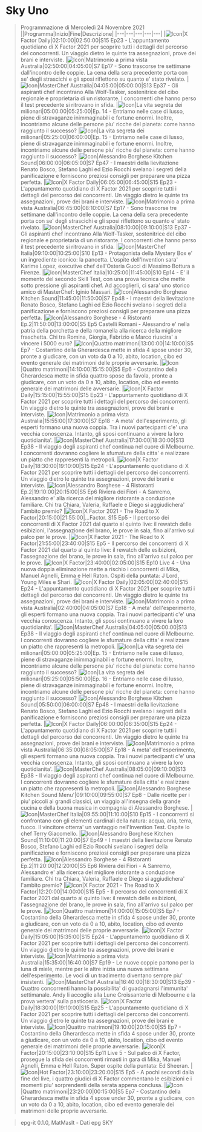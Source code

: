 # Sky Uno
> Programmazione di Mercoledì 24 Novembre 2021
||Programma|Inizio|Fine|Descrizione|
|---|---|---|---|---|
|![Icon](https://guidatv.sky.it/uuid/6d984cd5-b158-494a-95ba-4323298b5422/cover?md5ChecksumParam=f126cb710b85ec784c4b5c51cd71280c)|X Factor Daily|02:10:00|02:50:00|S15 Ep23 - L'appuntamento quotidiano di X Factor 2021 per scoprire tutti i dettagli del percorso dei concorrenti. Un viaggio dietro le quinte tra assegnazioni, prove dei brani e interviste.
|![Icon](https://guidatv.sky.it/uuid/1ad29e93-a804-4388-8b19-fd1790dd35d0/cover?md5ChecksumParam=a91257bb3db35ca02e87dedde8eb63cb)|Matrimonio a prima vista Australia|02:50:00|04:05:00|S7 Ep17 - Sono trascorse tre settimane dall'incontro delle coppie. La cena della sera precedente porta con se' degli strascichi e gli sposi riflettono su quanto e' stato rivelato.
|![Icon](https://guidatv.sky.it/uuid/efdbf3a6-5cc1-4cf7-9baa-f9e857048e2d/cover?md5ChecksumParam=09d4cf5c6f2ee1be20e81481adca56a2)|MasterChef Australia|04:05:00|05:00:00|S13 Ep37 - Gli aspiranti chef incontrano Alla Wolf-Tasker, sostenitrice del cibo regionale e proprietaria di un ristorante. I concorrenti che hanno perso il test precedente si ritrovano in sfida.
|![Icon](https://guidatv.sky.it/uuid/242db78c-1aeb-4dbd-9f34-e1c656ce6fc3/cover?md5ChecksumParam=56d6488f2be13d61781dad335a9500be)|La vita segreta dei milionari|05:00:00|05:25:00|Ep. 14 - Entriamo nelle case di lusso, piene di stravaganze inimmaginabili e fortune enormi. Inoltre, incontriamo alcune delle persone piu' ricche del pianeta: come hanno raggiunto il successo?
|![Icon](https://guidatv.sky.it/uuid/6fc7c967-0902-44fe-bf7a-570a8017b3f8/cover?md5ChecksumParam=56d6488f2be13d61781dad335a9500be)|La vita segreta dei milionari|05:25:00|06:00:00|Ep. 15 - Entriamo nelle case di lusso, piene di stravaganze inimmaginabili e fortune enormi. Inoltre, incontriamo alcune delle persone piu' ricche del pianeta: come hanno raggiunto il successo?
|![Icon](https://guidatv.sky.it/uuid/bd6b50f2-c122-40ea-90a4-ccf942d4ebdf/cover?md5ChecksumParam=08dd8ae0c27ee3a9f28f43a5b16cbae4)|Alessandro Borghese Kitchen Sound|06:00:00|06:05:00|S7 Ep47 - I maestri della lievitazione Renato Bosco, Stefano Laghi ed Ezio Rocchi svelano i segreti della panificazione e forniscono preziosi consigli per preparare una pizza perfetta.
|![Icon](https://guidatv.sky.it/uuid/6d984cd5-b158-494a-95ba-4323298b5422/cover?md5ChecksumParam=f126cb710b85ec784c4b5c51cd71280c)|X Factor Daily|06:05:00|06:45:00|S15 Ep23 - L'appuntamento quotidiano di X Factor 2021 per scoprire tutti i dettagli del percorso dei concorrenti. Un viaggio dietro le quinte tra assegnazioni, prove dei brani e interviste.
|![Icon](https://guidatv.sky.it/uuid/1ad29e93-a804-4388-8b19-fd1790dd35d0/cover?md5ChecksumParam=a91257bb3db35ca02e87dedde8eb63cb)|Matrimonio a prima vista Australia|06:45:00|08:10:00|S7 Ep17 - Sono trascorse tre settimane dall'incontro delle coppie. La cena della sera precedente porta con se' degli strascichi e gli sposi riflettono su quanto e' stato rivelato.
|![Icon](https://guidatv.sky.it/uuid/efdbf3a6-5cc1-4cf7-9baa-f9e857048e2d/cover?md5ChecksumParam=09d4cf5c6f2ee1be20e81481adca56a2)|MasterChef Australia|08:10:00|09:10:00|S13 Ep37 - Gli aspiranti chef incontrano Alla Wolf-Tasker, sostenitrice del cibo regionale e proprietaria di un ristorante. I concorrenti che hanno perso il test precedente si ritrovano in sfida.
|![Icon](https://guidatv.sky.it/uuid/3feaee22-dd68-4214-9249-673a356681d9/cover?md5ChecksumParam=964788792347d1174ac1872040adbed4)|MasterChef Italia|09:10:00|10:25:00|S10 Ep13 - Protagonista della Mystery Box e' un ingrediente iconico: la pancetta. L'ospite dell'Invention sara' Karime Lopez, executive chef dell'Osteria Gucci di Massimo Bottura a Firenze.
|![Icon](https://guidatv.sky.it/uuid/486d5f18-6eb1-4bb2-90e7-5c9e23963d48/cover?md5ChecksumParam=964788792347d1174ac1872040adbed4)|MasterChef Italia|10:25:00|11:45:00|S10 Ep14 - E' il momento del secondo Skill Test, con una prova tecnica che mette sotto pressione gli aspiranti chef. Ad accoglierli, ci sara' uno storico amico di MasterChef: Iginio Massari.
|![Icon](https://guidatv.sky.it/uuid/90c7789f-65dd-4751-bccf-8941383d5a45/cover?md5ChecksumParam=08dd8ae0c27ee3a9f28f43a5b16cbae4)|Alessandro Borghese Kitchen Sound|11:45:00|11:50:00|S7 Ep48 - I maestri della lievitazione Renato Bosco, Stefano Laghi ed Ezio Rocchi svelano i segreti della panificazione e forniscono preziosi consigli per preparare una pizza perfetta.
|![Icon](https://guidatv.sky.it/uuid/4803eee1-b262-4607-ba83-12b930a50dfc/cover?md5ChecksumParam=8f38c5abc31394809e18bc98ef3c8336)|Alessandro Borghese - 4 Ristoranti Ep.2|11:50:00|13:00:00|S5 Ep5 Castelli Romani - Alessandro e' nella patria della porchetta e della romanella alla ricerca della migliore fraschetta. Chi tra Romina, Giorgia, Fabrizio e Marco riuscira' a vincere i 5000 euro?
|![Icon](https://guidatv.sky.it/uuid/ee36be77-0491-4cd2-ac1c-6bd77f9b7b9d/cover?md5ChecksumParam=573dd648a8f51dc40cd44cdeb0873845)|Quattro matrimoni|13:00:00|14:10:00|S5 Ep7 - Costantino della Gherardesca mette in sfida 4 spose under 30, pronte a giudicare, con un voto da 0 a 10, abito, location, cibo ed evento generale dei matrimoni delle proprie avversarie.
|![Icon](https://guidatv.sky.it/uuid/656b5d56-ac3f-413f-9f05-537fbfbf9439/cover?md5ChecksumParam=573dd648a8f51dc40cd44cdeb0873845)|Quattro matrimoni|14:10:00|15:15:00|S5 Ep6 - Costantino della Gherardesca mette in sfida quattro spose da favola, pronte a giudicare, con un voto da 0 a 10, abito, location, cibo ed evento generale dei matrimoni delle avversarie.
|![Icon](https://guidatv.sky.it/uuid/6d984cd5-b158-494a-95ba-4323298b5422/cover?md5ChecksumParam=f126cb710b85ec784c4b5c51cd71280c)|X Factor Daily|15:15:00|15:55:00|S15 Ep23 - L'appuntamento quotidiano di X Factor 2021 per scoprire tutti i dettagli del percorso dei concorrenti. Un viaggio dietro le quinte tra assegnazioni, prove dei brani e interviste.
|![Icon](https://guidatv.sky.it/uuid/cd59cfbe-098b-432d-a747-c165d2a22c49/cover?md5ChecksumParam=a91257bb3db35ca02e87dedde8eb63cb)|Matrimonio a prima vista Australia|15:55:00|17:30:00|S7 Ep18 - A meta' dell'esperimento, gli esperti formano una nuova coppia. Tra i nuovi partecipanti c'e' una vecchia conoscenza. Intanto, gli sposi continuano a vivere la loro quotidianita'.
|![Icon](https://guidatv.sky.it/uuid/6505ae53-621f-4827-9415-fba758fbc1b7/cover?md5ChecksumParam=09d4cf5c6f2ee1be20e81481adca56a2)|MasterChef Australia|17:30:00|18:30:00|S13 Ep38 - Il viaggio degli aspiranti chef continua nel cuore di Melbourne. I concorrenti dovranno cogliere le sfumature della citta' e realizzare un piatto che rappresenti la metropoli.
|![Icon](https://guidatv.sky.it/uuid/af61e590-91ec-4d38-8695-7fdf044fd783/cover?md5ChecksumParam=f126cb710b85ec784c4b5c51cd71280c)|X Factor Daily|18:30:00|19:10:00|S15 Ep24 - L'appuntamento quotidiano di X Factor 2021 per scoprire tutti i dettagli del percorso dei concorrenti. Un viaggio dietro le quinte tra assegnazioni, prove dei brani e interviste.
|![Icon](https://guidatv.sky.it/uuid/094382af-2ca3-430a-afcd-3fb19270cde9/cover?md5ChecksumParam=8f38c5abc31394809e18bc98ef3c8336)|Alessandro Borghese - 4 Ristoranti Ep.2|19:10:00|20:15:00|S5 Ep6 Riviera dei Fiori - A Sanremo, Alessandro e' alla ricerca del migliore ristorante a conduzione familiare. Chi tra Chiara, Valeria, Raffaele e Diego si aggiudichera' l'ambito premio?
|![Icon](https://guidatv.sky.it/uuid/b67f34ba-6355-4101-b550-b00d0e094562/cover?md5ChecksumParam=4a47bb271eab316dbb0766eced2354e6)|X Factor 2021 - The Road to X Factor|20:15:00|21:55:00|...Factor. S15 Ep5 - Il percorso dei concorrenti di X Factor 2021 dal quarto al quinto live: il rewatch delle esibizioni, l'assegnazione del brano, le prove in sala, fino all'arrivo sul palco per le prove.
|![Icon](https://guidatv.sky.it/uuid/b67f34ba-6355-4101-b550-b00d0e094562/cover?md5ChecksumParam=4a47bb271eab316dbb0766eced2354e6)|X Factor 2021 - The Road to X Factor|21:55:00|23:40:00|S15 Ep5 - Il percorso dei concorrenti di X Factor 2021 dal quarto al quinto live: il rewatch delle esibizioni, l'assegnazione del brano, le prove in sala, fino all'arrivo sul palco per le prove.
|![Icon](https://guidatv.sky.it/uuid/e137c903-1bff-412d-b796-079528718e5d/cover?md5ChecksumParam=7d52601b175cfabeb68fbaf6142a22ae)|X Factor|23:40:00|02:05:00|S15 Ep10 Live 4 - Una nuova doppia eliminazione mette a rischio i concorrenti di Mika, Manuel Agnelli, Emma e Hell Raton. Ospiti della puntata: J Lord, Young Miles e Shari.
|![Icon](https://guidatv.sky.it/uuid/af61e590-91ec-4d38-8695-7fdf044fd783/cover?md5ChecksumParam=f126cb710b85ec784c4b5c51cd71280c)|X Factor Daily|02:05:00|02:40:00|S15 Ep24 - L'appuntamento quotidiano di X Factor 2021 per scoprire tutti i dettagli del percorso dei concorrenti. Un viaggio dietro le quinte tra assegnazioni, prove dei brani e interviste.
|![Icon](https://guidatv.sky.it/uuid/cd59cfbe-098b-432d-a747-c165d2a22c49/cover?md5ChecksumParam=a91257bb3db35ca02e87dedde8eb63cb)|Matrimonio a prima vista Australia|02:40:00|04:05:00|S7 Ep18 - A meta' dell'esperimento, gli esperti formano una nuova coppia. Tra i nuovi partecipanti c'e' una vecchia conoscenza. Intanto, gli sposi continuano a vivere la loro quotidianita'.
|![Icon](https://guidatv.sky.it/uuid/6505ae53-621f-4827-9415-fba758fbc1b7/cover?md5ChecksumParam=09d4cf5c6f2ee1be20e81481adca56a2)|MasterChef Australia|04:05:00|05:00:00|S13 Ep38 - Il viaggio degli aspiranti chef continua nel cuore di Melbourne. I concorrenti dovranno cogliere le sfumature della citta' e realizzare un piatto che rappresenti la metropoli.
|![Icon](https://guidatv.sky.it/uuid/6fc7c967-0902-44fe-bf7a-570a8017b3f8/cover?md5ChecksumParam=56d6488f2be13d61781dad335a9500be)|La vita segreta dei milionari|05:00:00|05:25:00|Ep. 15 - Entriamo nelle case di lusso, piene di stravaganze inimmaginabili e fortune enormi. Inoltre, incontriamo alcune delle persone piu' ricche del pianeta: come hanno raggiunto il successo?
|![Icon](https://guidatv.sky.it/uuid/c400edcd-bf3d-4607-b877-171b31a60aaa/cover?md5ChecksumParam=56d6488f2be13d61781dad335a9500be)|La vita segreta dei milionari|05:25:00|05:50:00|Ep. 16 - Entriamo nelle case di lusso, piene di stravaganze inimmaginabili e fortune enormi. Inoltre, incontriamo alcune delle persone piu' ricche del pianeta: come hanno raggiunto il successo?
|![Icon](https://guidatv.sky.it/uuid/90c7789f-65dd-4751-bccf-8941383d5a45/cover?md5ChecksumParam=08dd8ae0c27ee3a9f28f43a5b16cbae4)|Alessandro Borghese Kitchen Sound|05:50:00|06:00:00|S7 Ep48 - I maestri della lievitazione Renato Bosco, Stefano Laghi ed Ezio Rocchi svelano i segreti della panificazione e forniscono preziosi consigli per preparare una pizza perfetta.
|![Icon](https://guidatv.sky.it/uuid/af61e590-91ec-4d38-8695-7fdf044fd783/cover?md5ChecksumParam=f126cb710b85ec784c4b5c51cd71280c)|X Factor Daily|06:00:00|06:35:00|S15 Ep24 - L'appuntamento quotidiano di X Factor 2021 per scoprire tutti i dettagli del percorso dei concorrenti. Un viaggio dietro le quinte tra assegnazioni, prove dei brani e interviste.
|![Icon](https://guidatv.sky.it/uuid/cd59cfbe-098b-432d-a747-c165d2a22c49/cover?md5ChecksumParam=a91257bb3db35ca02e87dedde8eb63cb)|Matrimonio a prima vista Australia|06:35:00|08:05:00|S7 Ep18 - A meta' dell'esperimento, gli esperti formano una nuova coppia. Tra i nuovi partecipanti c'e' una vecchia conoscenza. Intanto, gli sposi continuano a vivere la loro quotidianita'.
|![Icon](https://guidatv.sky.it/uuid/6505ae53-621f-4827-9415-fba758fbc1b7/cover?md5ChecksumParam=09d4cf5c6f2ee1be20e81481adca56a2)|MasterChef Australia|08:05:00|09:10:00|S13 Ep38 - Il viaggio degli aspiranti chef continua nel cuore di Melbourne. I concorrenti dovranno cogliere le sfumature della citta' e realizzare un piatto che rappresenti la metropoli.
|![Icon](https://guidatv.sky.it/uuid/b03484fd-1e16-4ec2-a195-d28599e03b2f/cover?md5ChecksumParam=a5ec77fb7c3ba08cdbb717ec045387af)|Alessandro Borghese Kitchen Sound Menu'|09:10:00|09:55:00|S7 Ep8 - Dalle ricette per i piu' piccoli ai grandi classici, un viaggio all'insegna della grande cucina e della buona musica in compagnia di Alessandro Borghese.
|![Icon](https://guidatv.sky.it/uuid/48c96b5a-a003-4d93-bbeb-b54af404c7ea/cover?md5ChecksumParam=964788792347d1174ac1872040adbed4)|MasterChef Italia|09:55:00|11:10:00|S10 Ep15 - I concorrenti si confrontano con gli elementi cardinali della natura: acqua, aria, terra, fuoco. Il vincitore otterra' un vantaggio nell'Invention Test. Ospite lo chef Terry Giacomello.
|![Icon](https://guidatv.sky.it/uuid/d1746bba-e177-4aef-b374-93b75327c0da/cover?md5ChecksumParam=08dd8ae0c27ee3a9f28f43a5b16cbae4)|Alessandro Borghese Kitchen Sound|11:10:00|11:20:00|S7 Ep49 - I maestri della lievitazione Renato Bosco, Stefano Laghi ed Ezio Rocchi svelano i segreti della panificazione e forniscono preziosi consigli per preparare una pizza perfetta.
|![Icon](https://guidatv.sky.it/uuid/094382af-2ca3-430a-afcd-3fb19270cde9/cover?md5ChecksumParam=8f38c5abc31394809e18bc98ef3c8336)|Alessandro Borghese - 4 Ristoranti Ep.2|11:20:00|12:20:00|S5 Ep6 Riviera dei Fiori - A Sanremo, Alessandro e' alla ricerca del migliore ristorante a conduzione familiare. Chi tra Chiara, Valeria, Raffaele e Diego si aggiudichera' l'ambito premio?
|![Icon](https://guidatv.sky.it/uuid/b67f34ba-6355-4101-b550-b00d0e094562/cover?md5ChecksumParam=4a47bb271eab316dbb0766eced2354e6)|X Factor 2021 - The Road to X Factor|12:20:00|14:00:00|S15 Ep5 - Il percorso dei concorrenti di X Factor 2021 dal quarto al quinto live: il rewatch delle esibizioni, l'assegnazione del brano, le prove in sala, fino all'arrivo sul palco per le prove.
|![Icon](https://guidatv.sky.it/uuid/ee36be77-0491-4cd2-ac1c-6bd77f9b7b9d/cover?md5ChecksumParam=573dd648a8f51dc40cd44cdeb0873845)|Quattro matrimoni|14:00:00|15:05:00|S5 Ep7 - Costantino della Gherardesca mette in sfida 4 spose under 30, pronte a giudicare, con un voto da 0 a 10, abito, location, cibo ed evento generale dei matrimoni delle proprie avversarie.
|![Icon](https://guidatv.sky.it/uuid/af61e590-91ec-4d38-8695-7fdf044fd783/cover?md5ChecksumParam=f126cb710b85ec784c4b5c51cd71280c)|X Factor Daily|15:05:00|15:35:00|S15 Ep24 - L'appuntamento quotidiano di X Factor 2021 per scoprire tutti i dettagli del percorso dei concorrenti. Un viaggio dietro le quinte tra assegnazioni, prove dei brani e interviste.
|![Icon](https://guidatv.sky.it/uuid/f1497eb8-e701-4012-9907-936cc91605ac/cover?md5ChecksumParam=a91257bb3db35ca02e87dedde8eb63cb)|Matrimonio a prima vista Australia|15:35:00|16:40:00|S7 Ep19 - Le nuove coppie partono per la luna di miele, mentre per le altre inizia una nuova settimana dell'esperimento. Le voci di un tradimento diventano sempre piu' insistenti.
|![Icon](https://guidatv.sky.it/uuid/6505ae53-621f-4827-9415-fba758fbc1b7/cover?md5ChecksumParam=09d4cf5c6f2ee1be20e81481adca56a2)|MasterChef Australia|16:40:00|18:30:00|S13 Ep39 - Quattro concorrenti hanno la possibilita' di guadagnarsi l'immunita' settimanale. Andy li accoglie alla Lune Croissanterie di Melbourne e la prova vertera' sulla pasticceria.
|![Icon](https://guidatv.sky.it/uuid/5bb044bb-afe5-4acf-8962-d7fa1f241265/cover?md5ChecksumParam=f126cb710b85ec784c4b5c51cd71280c)|X Factor Daily|18:30:00|19:10:00|S15 Ep25 - L'appuntamento quotidiano di X Factor 2021 per scoprire tutti i dettagli del percorso dei concorrenti. Un viaggio dietro le quinte tra assegnazioni, prove dei brani e interviste.
|![Icon](https://guidatv.sky.it/uuid/ee36be77-0491-4cd2-ac1c-6bd77f9b7b9d/cover?md5ChecksumParam=573dd648a8f51dc40cd44cdeb0873845)|Quattro matrimoni|19:10:00|20:15:00|S5 Ep7 - Costantino della Gherardesca mette in sfida 4 spose under 30, pronte a giudicare, con un voto da 0 a 10, abito, location, cibo ed evento generale dei matrimoni delle proprie avversarie.
|![Icon](https://guidatv.sky.it/uuid/babc2250-7482-40d0-b079-691626a79d57/cover?md5ChecksumParam=7d52601b175cfabeb68fbaf6142a22ae)|X Factor|20:15:00|23:10:00|S15 Ep11 Live 5 - Sul palco di X Factor, prosegue la sfida dei concorrenti rimasti in gara di Mika, Manuel Agnelli, Emma e Hell Raton. Super ospite della puntata: Ed Sheeran.
|![Icon](https://guidatv.sky.it/uuid/7531988a-d22e-4a98-9bbb-fe13a3e5717c/cover?md5ChecksumParam=649cbf4c62f4daf4c1ba40312e8dbab9)|Hot Factor|23:10:00|23:20:00|S15 Ep5 - A pochi secondi dalla fine del live, i quattro giudici di X Factor commentano le esibizioni e i momenti piu' sorprendenti della serata appena conclusa.
|![Icon](https://guidatv.sky.it/uuid/ee36be77-0491-4cd2-ac1c-6bd77f9b7b9d/cover?md5ChecksumParam=573dd648a8f51dc40cd44cdeb0873845)|Quattro matrimoni|23:20:00|00:15:00|S5 Ep7 - Costantino della Gherardesca mette in sfida 4 spose under 30, pronte a giudicare, con un voto da 0 a 10, abito, location, cibo ed evento generale dei matrimoni delle proprie avversarie.


 > epg-it 0.1.0, MatMasIt - Dati epg SKY